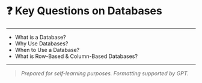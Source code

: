 # ❓ Key Questions on Databases

---

- What is a Database?  
- Why Use Databases?  
- When to Use a Database?  
- What is Row-Based & Column-Based Databases?

---

> _Prepared for self-learning purposes. Formatting supported by GPT._
